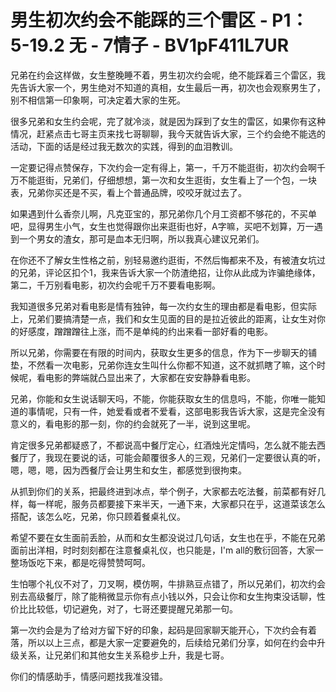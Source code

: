 # 男生初次约会不能踩的三个雷区 - P1：5-19.2 无 - 7情子 - BV1pF411L7UR

兄弟在约会这样做，女生整晚睡不着，男生初次约会呢，绝不能踩着三个雷区，我先告诉大家一个，男生绝对不知道的真相，女生最后一再，初次也会观察男生了，别不相信第一印象啊，可决定着大家的生死。

很多兄弟和女生约会呢，完了就冷淡，就是因为踩到了女生的雷区，如果你有这种情况，赶紧点击七哥主页来找七哥聊聊，我今天就告诉大家，三个约会绝不能选的活动，下面的话是经过我无数次的实践，得到的血泪教训。

一定要记得点赞保存，下次约会一定有得上，第一，千万不能逛街，初次约会啊千万不能逛街，兄弟们，仔细想想，第一次和女生逛街，女生看上了一个包，一块表，兄弟你买还是不买，看上个普通品牌，咬咬牙就过去了。

如果遇到什么香奈儿啊，凡克亚宝的，那兄弟你几个月工资都不够花的，不买单吧，显得男生小气，女生也觉得跟你出来逛街也好，A字嘛，买吧不划算，万一遇到一个男女的渣女，那可是血本无归啊，所以我真心建议兄弟们。

在你还不了解女生性格之前，别轻易邀约逛街，不然后悔都来不及，有被渣女坑过的兄弟，评论区扣个1，我来告诉大家一个防渣绝招，让你从此成为诈骗绝缘体，第二，千万别看电影，初次约会呢千万不要看电影啊。

我知道很多兄弟对看电影是情有独钟，每一次约女生的理由都是看电影，但实际上，兄弟们要搞清楚一点，我们和女生见面的目的是拉近彼此的距离，让女生对你的好感度，蹭蹭蹭往上涨，而不是单纯的约出来看一部好看的电影。

所以兄弟，你需要在有限的时间内，获取女生更多的信息，作为下一步聊天的铺垫，不然看一次电影，兄弟你连女生叫什么你都不知道，这不就抓瞎了嘛，这个时候呢，看电影的弊端就凸显出来了，大家都在安安静静看电影。

兄弟，你能和女生说话聊天吗，不能，你能获取女生的信息吗，不能，你唯一能知道的事情呢，只有一件，她爱看或者不爱看，这部电影我告诉大家，这是完全没有意义的，看电影的那一刻，你的约会就死了一半，说到这里呢。

肯定很多兄弟都疑惑了，不都说高中餐厅定心，红酒烛光定情吗，怎么就不能去西餐厅了，我现在要说的话，可能会颠覆很多人的三观，兄弟们一定要很认真的听，嗯，嗯，嗯，因为西餐厅会让男生和女生，都感觉到很拘束。

从抓到你们的关系，把最终进到冰点，举个例子，大家都去吃法餐，前菜都有好几样，每一样呢，服务员都要接下来半天，一通下来，大家都只在乎，这道菜该怎么搭配，该怎么吃，兄弟，你只顾着餐桌礼仪。

希望不要在女生面前丢脸，从而和女生都没说过几句话，女生也在乎，不能在兄弟面前出洋相，时时刻刻都在注意餐桌礼仪，也只能是，I'm all的敷衍回答，大家一整场饭吃下来，都是吃得赞赞呵呵。

生怕哪个礼仪不对了，刀叉啊，模仿啊，牛排熟豆点错了，所以兄弟们，初次约会别去高级餐厅，除了能稍微显示你有点小钱以外，只会让你和女生拘束没话聊，性价比比较低，切记避免，对了，七哥还要提醒兄弟那一句。

第一次约会是为了给对方留下好的印象，起码是回家聊天能开心，下次约会有着落，所以以上三点，都是大家一定要避免的，后续给兄弟们分享，如何在约会中升级关系，让兄弟们和其他女生关系稳步上升，我是七哥。

你们的情感助手，情感问题找我准没错。